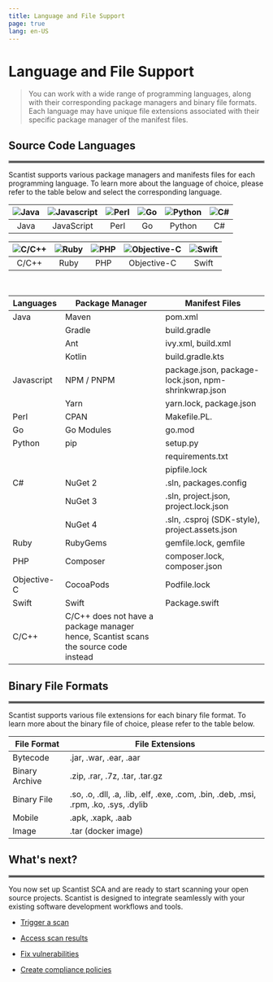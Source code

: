```yaml
---
title: Language and File Support
page: true
lang: en-US
---
```

# Language and File Support
>You can work with a wide range of programming languages, along with their corresponding package managers and binary file formats. Each language may have unique file extensions associated with their specific package manager of the manifest files. 

## Source Code Languages 

<hr style="border:2px solid gray" />

Scantist supports various package managers and manifests files for each programming language. To learn more about the language of choice, please refer to the table below and select the corresponding language. 

|![Java]()|![Javascript]()|![Perl]()|![Go]()|![Python]()|![C#]()|
|:---:|:---:|:---:|:---:|:---:|:---:|
|Java|JavaScript|Perl|Go|Python|C#|

|![C/C++]()|![Ruby]()|![PHP]()|![Objective-C]()|![Swift]()|
|:---:|:---:|:---:|:---:|:---:|
|C/C++|Ruby|PHP|Objective-C|Swift|

<br />

|Languages |Package Manager|Manifest Files         |
|----------|---------------|-----------------------|
|Java      |Maven          |pom.xml                |
|          |Gradle         |build.gradle           |
|          |Ant            |ivy.xml, build.xml     |
|          |Kotlin         |build.gradle.kts       |
|Javascript|NPM / PNPM     |package.json, package-lock.json, npm-shrinkwrap.json|
|          |Yarn           |yarn.lock, package.json|
|Perl|CPAN|Makefile.PL.|
|Go|Go Modules|go.mod|
|Python|pip|setup.py|
|||requirements.txt|
|||pipfile.lock|
|C#|NuGet 2|.sln, packages.config|
||NuGet 3|.sln, project.json, project.lock.json|
||NuGet 4|.sln, .csproj (SDK-style), project.assets.json|
|Ruby|RubyGems|gemfile.lock, gemfile|
|PHP|Composer|composer.lock, composer.json|
|Objective-C|CocoaPods|Podfile.lock|
|Swift|Swift|Package.swift|
|C/C++|C/C++ does not have a package manager hence, Scantist scans the source code instead||

## Binary File Formats 

<hr style="border:2px solid gray" />

Scantist supports various file extensions for each binary file format. To learn more about the binary file of choice, please refer to the table below. 

|File Format|File Extensions|
|---|---|
|Bytecode|.jar, .war, .ear, .aar|
|Binary Archive|.zip, .rar, .7z, .tar, .tar.gz|
|Binary File|.so, .o, .dll, .a, .lib, .elf, .exe, .com, .bin, .deb, .msi, .rpm, .ko, .sys, .dylib|
|Mobile|.apk, .xapk, .aab|
|Image|.tar (docker image)|

## What's next?

<hr style="border:2px solid gray" />

You now set up Scantist SCA and are ready to start scanning your open source projects. Scantist is designed to integrate seamlessly with your existing software development workflows and tools.

- [Trigger a scan]()

- [Access scan results]()

- [Fix vulnerabilities]()

- [Create compliance policies]()